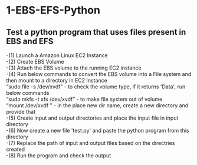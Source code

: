# 1-EBS-EFS-Python
## Test a python program that uses files present in EBS and EFS
-(1) Launch a Amazon Linux EC2 Instance  
-(2) Create EBS Volume  
-(3) Attach the EBS volume to the running EC2 instance  
-(4) Run below commands to convert the EBS volume into a File system and then mount to a directory in EC2 Instance  
“sudo file -s /dev/xvdf” - to check the volume type, if it returns 'Data', run below commands  
“sudo mkfs -t xfs /dev/xvdf” - to make file system out of volume  
“mount /dev/xvdf <new dir name>” - in the place new dir name, create a new directory and provide that  
-(5) Create input and output directories and place the input file in input directory  
-(6) Now create a new file 'test.py' and paste the python program from this directory  
-(7) Replace the path of input and output files based on the directries created  
-(8) Run the program and check the output  
